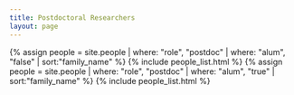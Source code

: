 ```yaml
---
title: Postdoctoral Researchers
layout: page
---
```


<div class="row">
{% assign people = site.people | where: "role", "postdoc" | where: "alum", "false" | sort:"family_name" %}
{% include people_list.html %}
{% assign people = site.people | where: "role", "postdoc" | where: "alum", "true" | sort:"family_name" %}
{% include people_list.html %}
</div>